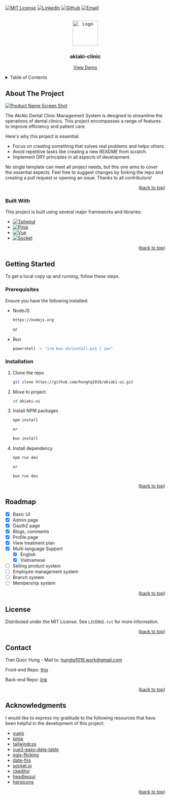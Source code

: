 
<a name="readme-top"></a>

[![MIT License][license-shield]][license-url]
[![LinkedIn][linkedin-shield]][linkedin-url]
[![Github][github-shield]][github-url]
[![Emaiil][mail-shield]][mail-url]


<!-- PROJECT LOGO -->
<br />
<div align="center">
  <a href="https://github.com/hungtq1016/akiaki-ui">
    <img src="https://i.imgur.com/iPNh4dJ.png" alt="Logo" width="80" height="80">
  </a>
  <h3 align="center">akiaki-clinic</h3>

  <p align="center">

  <a href="https://aki-aki-fe.vercel.app/">View Demo</a>

  </p>
</div>



<!-- TABLE OF CONTENTS -->
<details>
  <summary>Table of Contents</summary>
  <ol>
    <li>
      <a href="#about-the-project">About The Project</a>
      <ul>
        <li><a href="#built-with">Built With</a></li>
      </ul>
    </li>
    <li>
      <a href="#getting-started">Getting Started</a>
      <ul>
        <li><a href="#prerequisites">Prerequisites</a></li>
        <li><a href="#installation">Installation</a></li>
      </ul>
    </li>
    <li><a href="#usage">Usage</a></li>
    <li><a href="#roadmap">Roadmap</a></li>
    <li><a href="#license">License</a></li>
    <li><a href="#contact">Contact</a></li>
    <li><a href="#acknowledgments">Acknowledgments</a></li>
  </ol>
</details>



<!-- ABOUT THE PROJECT -->
## About The Project

[![Product Name Screen Shot][product-screenshot]](https://github.com/hungtq1016/akiaki-ui)


The AkiAki Dental Clinic Management System is designed to streamline the operations of dental clinics. This project encompasses a range of features to improve efficiency and patient care. 

Here's why this project is essential:

* Focus on creating something that solves real problems and helps others.
* Avoid repetitive tasks like creating a new README from scratch.
* Implement DRY principles in all aspects of development.

No single template can meet all project needs, but this one aims to cover the essential aspects. Feel free to suggest changes by forking the repo and creating a pull request or opening an issue. Thanks to all contributors!

<p align="right">(<a href="#readme-top">back to top</a>)</p>



### Built With

This project is built using several major frameworks and libraries:

* [![Tailwind][TailwindCSS]][Tailwind-url]
* [![Pinia][Pinia.vuejs]][Pinia-url]
* [![Vue][Vue.js]][Vue-url]
* [![Socket][Socket.io]][Socket-url]


<p align="right">(<a href="#readme-top">back to top</a>)</p>



<!-- GETTING STARTED -->
## Getting Started

To get a local copy up and running, follow these steps.

### Prerequisites

Ensure you have the following installed:

* NodeJS
  ```link
  https://nodejs.org
  ```
  or

* Bun
  ```sh
  powershell -c "irm bun.sh/install.ps1 | iex"
  ```
### Installation

1. Clone the repo
   ```sh
   git clone https://github.com/hungtq1016/akiaki-ui.git
   ```
2. Move to project
   ```sh
   cd akiaki-ui
   ```
3. Install NPM packages
   ```sh
   npm install

   or

   bun install
   ```
4. Install dependency
    ```sh
   npm run dev

   or

   bun run dev
   ```

<p align="right">(<a href="#readme-top">back to top</a>)</p>

<!-- ROADMAP -->
## Roadmap

- [x] Basic UI
- [x] Admin page
- [x] Oauth2 page
- [x] Blogs, comments
- [x] Profile page
- [x] View treatment plan
- [x] Multi-language Support
    - [x] English
    - [x] Vietnamese
- [ ] Selling product system
- [ ] Employee management system
- [ ] Branch system
- [ ] Membership system

<p align="right">(<a href="#readme-top">back to top</a>)</p>



<!-- LICENSE -->
## License

Distributed under the MIT License. See `LICENSE.txt` for more information.

<p align="right">(<a href="#readme-top">back to top</a>)</p>



<!-- CONTACT -->
## Contact

Tran Quoc Hung - Mail to: [hungtq1016.work@gmail.com][mail-url]

Front-end Repo: [this](https://github.com/hungtq1016/akiaki-ui)

Back-end Repo: [link](https://github.com/hungtq1016/akiaki-ap)

<p align="right">(<a href="#readme-top">back to top</a>)</p>



<!-- ACKNOWLEDGMENTS -->
## Acknowledgments

I would like to express my gratitude to the following resources that have been helpful in the development of this project:

* [vuejs](https://vuejs.org/)
* [pinia](https://pinia.vuejs.org/)
* [tailwindcss](https://tailwindcss.com/)
* [vue3-easy-data-table](https://hc200ok.github.io/vue3-easy-data-table-doc/)
* [egjs-flicking](https://naver.github.io/egjs-flicking/)
* [date-fns](https://date-fns.org/)
* [socket.io](https://pages.socket.io)
* [ckeditor](https://ckeditor.com/)
* [headlessui](https://headlessui.com/)
* [heroicons](https://heroicons.com/)

<p align="right">(<a href="#readme-top">back to top</a>)</p>


<!-- MARKDOWN LINKS & IMAGES -->
<!-- https://www.markdownguide.org/basic-syntax/#reference-style-links -->
[mail-shield]: https://img.shields.io/badge/-Gmail-blue.svg?style=for-the-badge&logo=gmail&colorB=#f2a60c
[mail-url]: https://mail.google.com/mail/?view=cm&fs=1&to=hungtq1016.work@gmail.com&su=Mail-from-git&body=BODY
[github-shield]: https://img.shields.io/badge/-Github-black.svg?style=for-the-badge&logo=github&colorB=555
[github-url]: https://github.com/hungtq1016/
[license-shield]: https://img.shields.io/github/license/hungtq1016/akiaki-ui.svg?style=for-the-badge
[license-url]: https://github.com/hungtq1016/akiaki-ui/blob/master/LICENSE.txt
[linkedin-shield]: https://img.shields.io/badge/-LinkedIn-blue.svg?style=for-the-badge&logo=linkedin&colorB=0e76a8
[linkedin-url]: https://www.linkedin.com/in/hungtran1016

[product-screenshot]: https://i.imgur.com/OeHKd86.png
[TailwindCSS]: https://img.shields.io/badge/TailwindCSS-blue?style=for-the-badge&logo=tailwindcss&logoColor=white
[Tailwind-url]: https://tailwindcss.com/
[Pinia.vuejs]: https://img.shields.io/badge/🍍-Pinia-yellow?style=for-the-badge&logo=pinia&logoColor=white
[Pinia-url]: https://pinia.vuejs.org/
[Vue.js]: https://img.shields.io/badge/Vue.js-35495E?style=for-the-badge&logo=vuedotjs&logoColor=4FC08D
[Vue-url]: https://vuejs.org/
[Socket.io]: https://img.shields.io/badge/Socket-black?style=for-the-badge&logo=socketdotio&logoColor=white
[Socket-url]: https://socket.io/